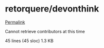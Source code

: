 # retorquere/devonthink

[Permalink](https://github.com/retorquere/devonthink/blob/0637d807752287880e8c2b9b8afd740f77ca2596/template.html.sample)

Cannot retrieve contributors at this time

 45 lines \(45 sloc\) 1.3 KB

